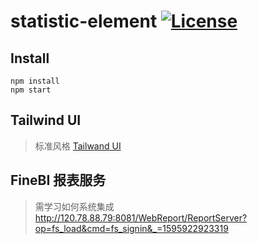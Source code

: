 <!--
Copyright (c) Dell Inc., or its subsidiaries. All Rights Reserved.

Licensed under the Apache License, Version 2.0 (the "License");
you may not use this file except in compliance with the License.
You may obtain a copy of the License at

    http://www.apache.org/licenses/LICENSE-2.0
-->
#  statistic-element [![License](https://img.shields.io/badge/License-Apache%202.0-blue.svg)](https://www.apache.org/licenses/LICENSE-2.0) 

## Install
```shell
npm install
npm start
```

## Tailwind UI
> 标准风格
[Tailwand UI](https://tailwindcomponents.com/)


## FineBI 报表服务
> 需学习如何系统集成
http://120.78.88.79:8081/WebReport/ReportServer?op=fs_load&cmd=fs_signin&_=1595922923319

